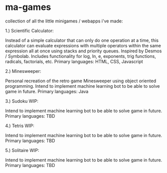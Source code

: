 # ma-games
collection of all the little minigames / webapps i've made:


1.) Scientific Calculator:

Instead of a simple calculator that can only do one operation at a time, this calculator can evaluate expressions with multiple operators within the same expression all at once using stacks and priority queues. Inspired by Desmos / Symbolab. Includes functionality for log, ln, e, exponents, trig functions, radicals, factorials, etc. 
Primary languages: HTML, CSS, Javascript

2.) Minesweeper:

Personal recreation of the retro game Minesweeper using object oriented programming. Intend to implement machine learning bot to be able to solve game in future. 
Primary languages: Java

3.) Sudoku WIP:

Intend to implement machine learning bot to be able to solve game in future.
Primary languages: TBD

4.) Tetris WIP:

Intend to implement machine learning bot to be able to solve game in future.
Primary languages: TBD

5.) Solitaire WIP:

Intend to implement machine learning bot to be able to solve game in future.
Primary languages: TBD
